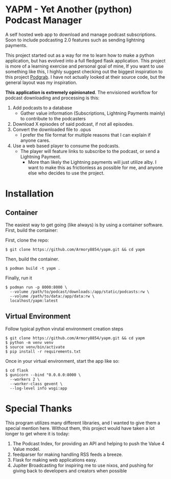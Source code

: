 # YAPM - Yet Another (python) Podcast Manager
A self hosted web app to download and manage podcast subscriptions. Soon to include podcasting 2.0 features such as sending lightning payments.

This project started out as a way for me to learn how to make a python application, but has evolved into a full fledged flask application. This project is more of a learning exercise and personal goal of mine, If you want to use something like this, I highly suggest checking out the biggest inspiration to this project [Podgrab](https://www.google.com/search?client=firefox-b-1-d&q=podgrab+github). I have not actually looked at their source code, but the general layout was my inspiration.

**This application is extremely opinionated**. The envisioned workflow for podcast downloading and processing is this:
1. Add podcasts to a database
    - Gather value information (Subscriptions, Lightning Payments mainly) to contribute to the podcasters
2. Download X episodes of said podcast, if not all episodes.
3. Convert the downloaded file to .opus
    - I prefer the file format for multiple reasons that I can explain if anyone cares.
4. Use a web based player to consume the podcasts.
    - The player will feature links to subscribe to the podcast, or send a Lightning Payment.
        + More than likely the Lightning payments will just utilize alby. I want to make this as frictionless as possible for me, and anyone else who decides to use the project.


# Installation
## Container
The easiest way to get going (like always) is by using a container software. First, build the container:

First, clone the repo:

`$ git clone https://github.com/Armory8854/yapm.git && cd yapm`

Then, build the container.

`$ podman build -t yapm .`

Finally, run it

```
$ podman run -p 8000:8000 \
  --volume /path/to/podcast/downloads:/app/static/podcasts:rw \
  --volume /path/to/data:/app/data:rw \
  localhost/yapm:latest
```

## Virtual Environment
Follow typical python virutal environment creation steps

```
$ git clone https://github.com/Armory8854/yapm.git && cd yapm
$ python -m venv venv
$ source venv/bin/activate
$ pip install -r requirements.txt
```

Once in your virtual environment, start the app like so:

```
$ cd flask
$ gunicorn --bind "0.0.0.0:8000 \
  --workers 2 \
  --worker-class gevent \
  --log-level info wsgi:app
```

# Special Thanks
This program utilizes many different libraries, and I wanted to give them a special mention here. Without them, this project would have taken a lot longer to get where it is today:

1. The Podcast Index, for providing an API and helping to push the Value 4 Value model.
2. feedparser for making handling RSS feeds a breeze.
3. Flask for making web applications easy.
4. Jupiter Broadcasting for inspiring me to use nixos, and pushing for giving back to developers and creators when possible
